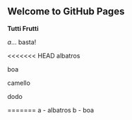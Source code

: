 ## Welcome to GitHub Pages

**Tutti Frutti**

_a_... basta!

<<<<<<< HEAD
albatros 

boa

camello

dodo

=======
a - albatros
b - boa





